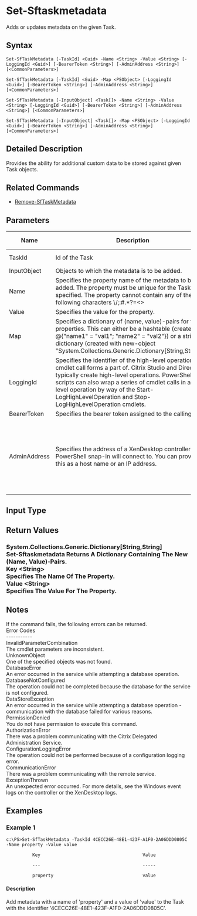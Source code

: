 ﻿
# Set-Sftaskmetadata
Adds or updates metadata on the given Task.
## Syntax
```
Set-SfTaskMetadata [-TaskId] <Guid> -Name <String> -Value <String> [-LoggingId <Guid>] [-BearerToken <String>] [-AdminAddress <String>] [<CommonParameters>]

Set-SfTaskMetadata [-TaskId] <Guid> -Map <PSObject> [-LoggingId <Guid>] [-BearerToken <String>] [-AdminAddress <String>] [<CommonParameters>]

Set-SfTaskMetadata [-InputObject] <Task[]> -Name <String> -Value <String> [-LoggingId <Guid>] [-BearerToken <String>] [-AdminAddress <String>] [<CommonParameters>]

Set-SfTaskMetadata [-InputObject] <Task[]> -Map <PSObject> [-LoggingId <Guid>] [-BearerToken <String>] [-AdminAddress <String>] [<CommonParameters>]
```
## Detailed Description
Provides the ability for additional custom data to be stored against given Task objects.


## Related Commands

* [Remove-SfTaskMetadata](../Remove-SfTaskMetadata/)
## Parameters
| Name   | Description | Required? | Pipeline Input | Default Value |
| --- | --- | --- | --- | --- |
| TaskId | Id of the Task | true | true (ByValue, ByPropertyName) |  |
| InputObject | Objects to which the metadata is to be added. | true | true (ByValue) |  |
| Name | Specifies the property name of the metadata to be added. The property must be unique for the Task specified. The property cannot contain any of the following characters \\/;:#.\*?=&lt;&gt;|\[\]()"' | true | false |  |
| Value | Specifies the value for the property. | true | false |  |
| Map | Specifies a dictionary of (name, value)-pairs for the properties. This can either be a hashtable (created with @{"name1" = "val1"; "name2" = "val2"}) or a string dictionary (created with new-object "System.Collections.Generic.Dictionary\[String,String\]"). | true | true (ByValue) |  |
| LoggingId | Specifies the identifier of the high-level operation this cmdlet call forms a part of. Citrix Studio and Director typically create high-level operations. PowerShell scripts can also wrap a series of cmdlet calls in a high-level operation by way of the Start-LogHighLevelOperation and Stop-LogHighLevelOperation cmdlets. | false | false |  |
| BearerToken | Specifies the bearer token assigned to the calling user | false | false |  |
| AdminAddress | Specifies the address of a XenDesktop controller the PowerShell snap-in will connect to. You can provide this as a host name or an IP address. | false | false | Localhost. Once a value is provided by any cmdlet, this value becomes the default. |

## Input Type

### 

## Return Values

### System.Collections.Generic.Dictionary\[String,String\]<br>   Set-Sftaskmetadata Returns A Dictionary Containing The New (Name, Value)-Pairs.<br>    Key &lt;String&gt;<br>        Specifies The Name Of The Property.<br>    Value &lt;String&gt;<br>        Specifies The Value For The Property.

## Notes
If the command fails, the following errors can be returned.<br>    Error Codes<br>    -----------<br>    InvalidParameterCombination<br>        The cmdlet parameters are inconsistent.<br>    UnknownObject<br>        One of the specified objects was not found.<br>    DatabaseError<br>        An error occurred in the service while attempting a database operation.<br>    DatabaseNotConfigured<br>        The operation could not be completed because the database for the service is not configured.<br>    DataStoreException<br>        An error occurred in the service while attempting a database operation - communication with the database failed for various reasons.<br>    PermissionDenied<br>        You do not have permission to execute this command.<br>    AuthorizationError<br>        There was a problem communicating with the Citrix Delegated Administration Service.<br>    ConfigurationLoggingError<br>        The operation could not be performed because of a configuration logging error.<br>    CommunicationError<br>        There was a problem communicating with the remote service.<br>    ExceptionThrown<br>        An unexpected error occurred.  For more details, see the Windows event logs on the controller or the XenDesktop logs.
## Examples

### Example 1
```
c:\PS>Set-SfTaskMetadata -TaskId 4CECC26E-48E1-423F-A1F0-2A06DDD0805C -Name property -Value value

          Key                                       Value

          ---                                       -----

          property                                  value
```
#### Description
Add metadata with a name of 'property' and a value of 'value' to the Task with the identifier '4CECC26E-48E1-423F-A1F0-2A06DDD0805C'.
